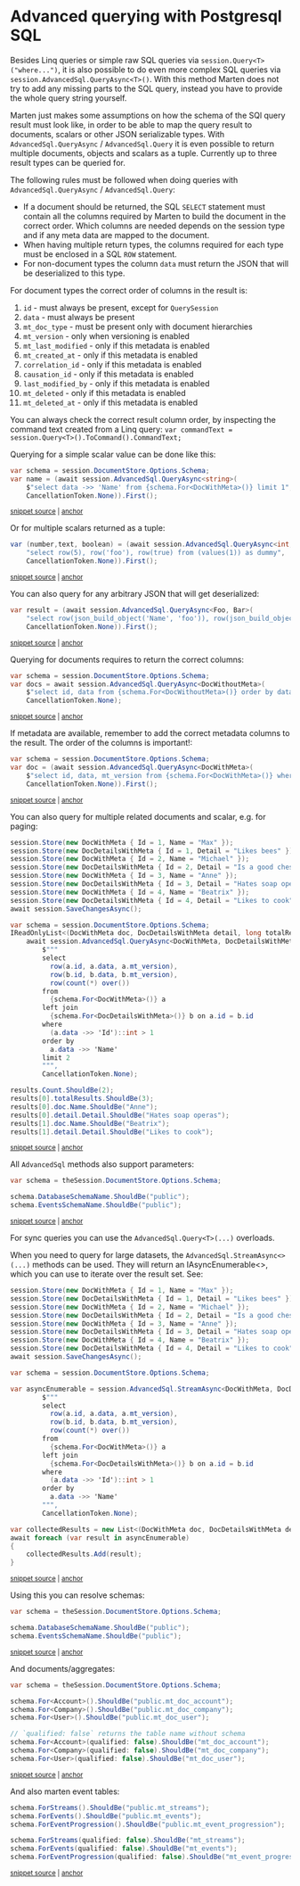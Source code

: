 # Advanced querying with Postgresql SQL

Besides Linq queries or simple raw SQL queries via `session.Query<T>("where...")`, it is also possible to do even more complex SQL queries via `session.AdvancedSql.QueryAsync<T>()`.
With this method Marten does not try to add any missing parts to the SQL query, instead you have to provide the whole query string yourself.

Marten just makes some assumptions on how the schema of the SQl query result must look like, in order to be able to map the query result to documents, scalars or other JSON serializable types.
With `AdvancedSql.QueryAsync` / `AdvancedSql.Query` it is even possible to return multiple documents, objects and scalars as a tuple. Currently up to three result types can be queried for.

The following rules must be followed when doing queries with `AdvancedSql.QueryAsync` / `AdvancedSql.Query`:

- If a document should be returned, the SQL `SELECT` statement must contain all the columns required by Marten to build
  the document in the correct order. Which columns are needed depends on the session type and if any meta data are
  mapped to the document.
- When having multiple return types, the columns required for each type must be enclosed in a SQL `ROW` statement.
- For non-document types the column `data` must return the JSON that will be deserialized to this type.

For document types the correct order of columns in the result is:

1. `id` - must always be present, except for `QuerySession`
2. `data` - must always be present
3. `mt_doc_type` - must be present only with document hierarchies
4. `mt_version` - only when versioning is enabled
5. `mt_last_modified` - only if this metadata is enabled 
6. `mt_created_at` - only if this metadata is enabled
7. `correlation_id` - only if this metadata is enabled
8. `causation_id` - only if this metadata is enabled
9. `last_modified_by` - only if this metadata is enabled
10. `mt_deleted` - only if this metadata is enabled
11. `mt_deleted_at` - only if this metadata is enabled

You can always check the correct result column order, by inspecting the command text created from a Linq query: `var commandText = session.Query<T>().ToCommand().CommandText;`

Querying for a simple scalar value can be done like this:

<!-- snippet: sample_advanced_sql_query_single_scalar -->
<a id='snippet-sample_advanced_sql_query_single_scalar'></a>
```cs
var schema = session.DocumentStore.Options.Schema;
var name = (await session.AdvancedSql.QueryAsync<string>(
    $"select data ->> 'Name' from {schema.For<DocWithMeta>()} limit 1",
    CancellationToken.None)).First();
```
<sup><a href='https://github.com/JasperFx/marten/blob/master/src/DocumentDbTests/Reading/advanced_sql_query.cs#L26-L31' title='Snippet source file'>snippet source</a> | <a href='#snippet-sample_advanced_sql_query_single_scalar' title='Start of snippet'>anchor</a></sup>
<!-- endSnippet -->

Or for multiple scalars returned as a tuple:

<!-- snippet: sample_advanced_sql_query_multiple_scalars -->
<a id='snippet-sample_advanced_sql_query_multiple_scalars'></a>
```cs
var (number,text, boolean) = (await session.AdvancedSql.QueryAsync<int, string, bool>(
    "select row(5), row('foo'), row(true) from (values(1)) as dummy",
    CancellationToken.None)).First();
```
<sup><a href='https://github.com/JasperFx/marten/blob/master/src/DocumentDbTests/Reading/advanced_sql_query.cs#L39-L43' title='Snippet source file'>snippet source</a> | <a href='#snippet-sample_advanced_sql_query_multiple_scalars' title='Start of snippet'>anchor</a></sup>
<!-- endSnippet -->

You can also query for any arbitrary JSON that will get deserialized:

<!-- snippet: sample_advanced_sql_query_json_object -->
<a id='snippet-sample_advanced_sql_query_json_object'></a>
```cs
var result = (await session.AdvancedSql.QueryAsync<Foo, Bar>(
    "select row(json_build_object('Name', 'foo')), row(json_build_object('Name', 'bar')) from (values(1)) as dummy",
    CancellationToken.None)).First();
```
<sup><a href='https://github.com/JasperFx/marten/blob/master/src/DocumentDbTests/Reading/advanced_sql_query.cs#L53-L57' title='Snippet source file'>snippet source</a> | <a href='#snippet-sample_advanced_sql_query_json_object' title='Start of snippet'>anchor</a></sup>
<!-- endSnippet -->

Querying for documents requires to return the correct columns:

<!-- snippet: sample_advanced_sql_query_documents -->
<a id='snippet-sample_advanced_sql_query_documents'></a>
```cs
var schema = session.DocumentStore.Options.Schema;
var docs = await session.AdvancedSql.QueryAsync<DocWithoutMeta>(
    $"select id, data from {schema.For<DocWithoutMeta>()} order by data ->> 'Name'",
    CancellationToken.None);
```
<sup><a href='https://github.com/JasperFx/marten/blob/master/src/DocumentDbTests/Reading/advanced_sql_query.cs#L69-L74' title='Snippet source file'>snippet source</a> | <a href='#snippet-sample_advanced_sql_query_documents' title='Start of snippet'>anchor</a></sup>
<!-- endSnippet -->

If metadata are available, remember to add the correct metadata columns to the result. The order of the columns is
important!:

<!-- snippet: sample_advanced_sql_query_documents_with_metadata -->
<a id='snippet-sample_advanced_sql_query_documents_with_metadata'></a>
```cs
var schema = session.DocumentStore.Options.Schema;
var doc = (await session.AdvancedSql.QueryAsync<DocWithMeta>(
    $"select id, data, mt_version from {schema.For<DocWithMeta>()} where data ->> 'Name' = 'Max'",
    CancellationToken.None)).First();
```
<sup><a href='https://github.com/JasperFx/marten/blob/master/src/DocumentDbTests/Reading/advanced_sql_query.cs#L86-L91' title='Snippet source file'>snippet source</a> | <a href='#snippet-sample_advanced_sql_query_documents_with_metadata' title='Start of snippet'>anchor</a></sup>
<!-- endSnippet -->

You can also query for multiple related documents and scalar, e.g. for paging:

<!-- snippet: sample_advanced_sql_query_related_documents_and_scalar -->
<a id='snippet-sample_advanced_sql_query_related_documents_and_scalar'></a>
```cs
session.Store(new DocWithMeta { Id = 1, Name = "Max" });
session.Store(new DocDetailsWithMeta { Id = 1, Detail = "Likes bees" });
session.Store(new DocWithMeta { Id = 2, Name = "Michael" });
session.Store(new DocDetailsWithMeta { Id = 2, Detail = "Is a good chess player" });
session.Store(new DocWithMeta { Id = 3, Name = "Anne" });
session.Store(new DocDetailsWithMeta { Id = 3, Detail = "Hates soap operas" });
session.Store(new DocWithMeta { Id = 4, Name = "Beatrix" });
session.Store(new DocDetailsWithMeta { Id = 4, Detail = "Likes to cook" });
await session.SaveChangesAsync();

var schema = session.DocumentStore.Options.Schema;
IReadOnlyList<(DocWithMeta doc, DocDetailsWithMeta detail, long totalResults)> results =
    await session.AdvancedSql.QueryAsync<DocWithMeta, DocDetailsWithMeta, long>(
        $"""
        select
          row(a.id, a.data, a.mt_version),
          row(b.id, b.data, b.mt_version),
          row(count(*) over())
        from
          {schema.For<DocWithMeta>()} a
        left join
          {schema.For<DocDetailsWithMeta>()} b on a.id = b.id
        where
          (a.data ->> 'Id')::int > 1
        order by
          a.data ->> 'Name'
        limit 2
        """,
        CancellationToken.None);

results.Count.ShouldBe(2);
results[0].totalResults.ShouldBe(3);
results[0].doc.Name.ShouldBe("Anne");
results[0].detail.Detail.ShouldBe("Hates soap operas");
results[1].doc.Name.ShouldBe("Beatrix");
results[1].detail.Detail.ShouldBe("Likes to cook");
```
<sup><a href='https://github.com/JasperFx/marten/blob/master/src/DocumentDbTests/Reading/advanced_sql_query.cs#L101-L138' title='Snippet source file'>snippet source</a> | <a href='#snippet-sample_advanced_sql_query_related_documents_and_scalar' title='Start of snippet'>anchor</a></sup>
<!-- endSnippet -->

All `AdvancedSql` methods also support parameters:

<!-- snippet: sample_document_schema_resolver_resolve_schemas -->
<a id='snippet-sample_document_schema_resolver_resolve_schemas'></a>
```cs
var schema = theSession.DocumentStore.Options.Schema;

schema.DatabaseSchemaName.ShouldBe("public");
schema.EventsSchemaName.ShouldBe("public");
```
<sup><a href='https://github.com/JasperFx/marten/blob/master/src/CoreTests/DocumentSchemaResolverTests.cs#L25-L30' title='Snippet source file'>snippet source</a> | <a href='#snippet-sample_document_schema_resolver_resolve_schemas' title='Start of snippet'>anchor</a></sup>
<!-- endSnippet -->

For sync queries you can use the `AdvancedSql.Query<T>(...)` overloads.

When you need to query for large datasets, the `AdvancedSql.StreamAsync<>(...)` methods can be used. They will return
an IAsyncEnumerable<>, which you can use to iterate over the result set. See:

<!-- snippet: sample_advanced_sql_stream_related_documents_and_scalar -->
<a id='snippet-sample_advanced_sql_stream_related_documents_and_scalar'></a>
```cs
session.Store(new DocWithMeta { Id = 1, Name = "Max" });
session.Store(new DocDetailsWithMeta { Id = 1, Detail = "Likes bees" });
session.Store(new DocWithMeta { Id = 2, Name = "Michael" });
session.Store(new DocDetailsWithMeta { Id = 2, Detail = "Is a good chess player" });
session.Store(new DocWithMeta { Id = 3, Name = "Anne" });
session.Store(new DocDetailsWithMeta { Id = 3, Detail = "Hates soap operas" });
session.Store(new DocWithMeta { Id = 4, Name = "Beatrix" });
session.Store(new DocDetailsWithMeta { Id = 4, Detail = "Likes to cook" });
await session.SaveChangesAsync();

var schema = session.DocumentStore.Options.Schema;

var asyncEnumerable = session.AdvancedSql.StreamAsync<DocWithMeta, DocDetailsWithMeta, long>(
        $"""
        select
          row(a.id, a.data, a.mt_version),
          row(b.id, b.data, b.mt_version),
          row(count(*) over())
        from
          {schema.For<DocWithMeta>()} a
        left join
          {schema.For<DocDetailsWithMeta>()} b on a.id = b.id
        where
          (a.data ->> 'Id')::int > 1
        order by
          a.data ->> 'Name'
        """,
        CancellationToken.None);

var collectedResults = new List<(DocWithMeta doc, DocDetailsWithMeta detail, long totalResults)>();
await foreach (var result in asyncEnumerable)
{
    collectedResults.Add(result);
}
```
<sup><a href='https://github.com/JasperFx/marten/blob/master/src/DocumentDbTests/Reading/advanced_sql_query.cs#L173-L208' title='Snippet source file'>snippet source</a> | <a href='#snippet-sample_advanced_sql_stream_related_documents_and_scalar' title='Start of snippet'>anchor</a></sup>
<!-- endSnippet -->

Using this you can resolve schemas:

<!-- snippet: sample_document_schema_resolver_resolve_schemas -->
<a id='snippet-sample_document_schema_resolver_resolve_schemas'></a>
```cs
var schema = theSession.DocumentStore.Options.Schema;

schema.DatabaseSchemaName.ShouldBe("public");
schema.EventsSchemaName.ShouldBe("public");
```
<sup><a href='https://github.com/JasperFx/marten/blob/master/src/CoreTests/DocumentSchemaResolverTests.cs#L25-L30' title='Snippet source file'>snippet source</a> | <a href='#snippet-sample_document_schema_resolver_resolve_schemas' title='Start of snippet'>anchor</a></sup>
<!-- endSnippet -->

And documents/aggregates:

<!-- snippet: sample_document_schema_resolver_resolve_documents -->
<a id='snippet-sample_document_schema_resolver_resolve_documents'></a>
```cs
var schema = theSession.DocumentStore.Options.Schema;

schema.For<Account>().ShouldBe("public.mt_doc_account");
schema.For<Company>().ShouldBe("public.mt_doc_company");
schema.For<User>().ShouldBe("public.mt_doc_user");

// `qualified: false` returns the table name without schema
schema.For<Account>(qualified: false).ShouldBe("mt_doc_account");
schema.For<Company>(qualified: false).ShouldBe("mt_doc_company");
schema.For<User>(qualified: false).ShouldBe("mt_doc_user");
```
<sup><a href='https://github.com/JasperFx/marten/blob/master/src/CoreTests/DocumentSchemaResolverTests.cs#L94-L105' title='Snippet source file'>snippet source</a> | <a href='#snippet-sample_document_schema_resolver_resolve_documents' title='Start of snippet'>anchor</a></sup>
<!-- endSnippet -->

And also marten event tables:

<!-- snippet: sample_document_schema_resolver_resolve_event_tables -->
<a id='snippet-sample_document_schema_resolver_resolve_event_tables'></a>
```cs
schema.ForStreams().ShouldBe("public.mt_streams");
schema.ForEvents().ShouldBe("public.mt_events");
schema.ForEventProgression().ShouldBe("public.mt_event_progression");

schema.ForStreams(qualified: false).ShouldBe("mt_streams");
schema.ForEvents(qualified: false).ShouldBe("mt_events");
schema.ForEventProgression(qualified: false).ShouldBe("mt_event_progression");
```
<sup><a href='https://github.com/JasperFx/marten/blob/master/src/CoreTests/DocumentSchemaResolverTests.cs#L135-L144' title='Snippet source file'>snippet source</a> | <a href='#snippet-sample_document_schema_resolver_resolve_event_tables' title='Start of snippet'>anchor</a></sup>
<!-- endSnippet -->
